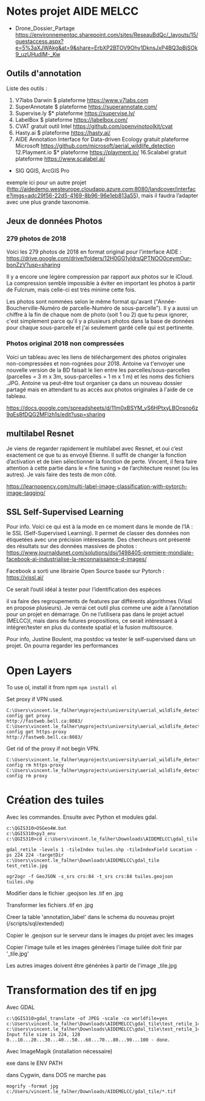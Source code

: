 # Notes projet AIDE MELCC

* Drone_Dossier_Partage
<https://environnementqc.sharepoint.com/sites/ReseauBdQc/_layouts/15/guestaccess.aspx?e=5%3aXJWAkg&at=9&share=ErbXP2BTOV9Ohy1DknsJxP4BQ3pBjSOk9_uzUHudlM-_Kw>


## Outils d'annotation

Liste des outils :

1. V7labs Darwin $ plateforme https://www.v7labs.com 
2. SuperAnnotate $ plateforme https://superannotate.com/
3. Supervise.ly $* plateforme https://supervise.ly/
4. LabelBox $ plateforme https://labelbox.com/
5. CVAT gratuit outil Intel https://github.com/openvinotoolkit/cvat
6. Hasty.ai $ plateforme https://hasty.ai/
7. AIDE Annotation Interface for Data-driven Ecology gratuit plateforme Microsoft https://github.com/microsoft/aerial_wildlife_detection
12.Playment.io $* plateforme https://playment.io/
16.Scalabel gratuit plateforme https://www.scalabel.ai/
+ SIG QGIS, ArcGIS Pro

exemple ici pour un autre projet (http://aidedemo.westeurope.cloudapp.azure.com:8080/landcover/interface?imgs=adc29f56-22d5-4169-8b96-96e1eb813a55), mais il faudra l’adapter avec une plus grande taxonomie.

## Jeux de données Photos

### 279 photos de 2018

Voici les 279 photos de 2018 en format original pour l'interface AIDE : 
<https://drive.google.com/drive/folders/12H0GG1yldrsQPTNOO0ceymOur-bonZzV?usp=sharing> 

Il y a encore une légère compression par rapport aux photos sur le iCloud. La compression semble impossible à éviter en important les photos à partir de Fulcrum, mais celle-ci est très minime cette fois.

Les photos sont nommées selon le même format qu'avant ("Année-Boucherville-Numéro de parcelle-Numéro de sous-parcelle"). Il y a aussi un chiffre à la fin de chaque nom de photo (soit 1 ou 2) que tu peux ignorer, c'est simplement parce qu'il y a plusieurs photos dans la base de données pour chaque sous-parcelle et j'ai seulement gardé celle qui est pertinente.

### Photos original 2018 non compressées

Voici un tableau avec les liens de téléchargement des photos originales non-compressées et non-rognées pour 2018. Antoine va t'envoyer une nouvelle version de la BD faisait le lien entre les parcelles/sous-parcelles (parcelles = 3 m x 3m, sous-parcelles = 1 m x 1 m) et les noms des fichiers .JPG. Antoine va peut-être tout organiser ça dans un nouveau dossier partagé mais en attendant tu as accès aux photos originales à l'aide de ce tableau.

<https://docs.google.com/spreadsheets/d/11m0xBSYM_vS6HPtxyLBOnsno6z9qEs8fDQG2MFlzh1s/edit?usp=sharing>

## multilabel Resnet

Je viens de regarder rapidement le multilabel avec Resnet, et oui c’est exactement ce que tu as envoyé Étienne. Il suffit de changer la fonction d’activation et de bien sélectionner la fonction de perte. Vincent, il fera faire attention à cette partie dans le « fine tuning » de l’architecture resnet (ou les autres). Je vais faire des tests de mon côté.

<https://learnopencv.com/multi-label-image-classification-with-pytorch-image-tagging/>

## SSL Self-Supervised Learning

Pour info. Voici ce qui est à la mode en ce moment dans le monde de l’IA : le SSL (Self-Supervised Learning). Il permet de classer des données non étiquetées avec une précision intéressante. Des chercheurs ont présenté des résultats sur des données massives de photos  : https://www.journaldunet.com/solutions/dsi/1498405-premiere-mondiale-facebook-ai-industrialise-la-reconnaissance-d-images/

Facebook a sorti une librairie Open Source basée sur Pytorch : https://vissl.ai/

Ce serait l’outil idéal à tester pour l’identification des espèces

il va faire des regroupements de features par différents algorithmes (Vissl en propose plusieurs). Je verrai cet outil plus comme une aide à l’annotation pour un projet en démarrage. On ne l’utilisera pas dans le projet actuel (MELCC)l, mais dans de futures propositions, ce serait intéressant à intégrer/tester en plus du contexte spatial et la fusion multisource.

Pour info, Justine Boulent, ma postdoc va tester le self-supervised dans un projet. On pourra regarder les performances

# Open Layers
To use ol, install it from npm `npm install ol` 

Set proxy if VPN used.
```   
C:\Users\vincent.le_falher\myprojects\university\aerial_wildlife_detection>npm config get proxy
http://fastweb.bell.ca:8083/
C:\Users\vincent.le_falher\myprojects\university\aerial_wildlife_detection>npm config get https-proxy
http://fastweb.bell.ca:8083/
```
Get rid of the proxy if not begin VPN.
```
C:\Users\vincent.le_falher\myprojects\university\aerial_wildlife_detection>npm config rm https-proxy
C:\Users\vincent.le_falher\myprojects\university\aerial_wildlife_detection>npm config rm proxy
```
   
# Création des tuiles

Avec les commandes. Ensuite avec Python et modules gdal. 
```
c:\QGIS310>OSGeo4W.bat
c:\QGIS310>py3_env
c:\QGIS310>cd c:\Users\vincent.le_falher\Downloads\AIDEMELCC\gdal_tile

gdal_retile -levels 1 -tileIndex tuiles.shp -tileIndexField Location -ps 224 224 -targetDir c:\Users\vincent.le_falher\Downloads\AIDEMELCC\gdal_tile test_retile.jpg

ogr2ogr -f GeoJSON -s_srs crs:84 -t_srs crs:84 tuiles.geojson tuiles.shp
```

Modifier dans le fichier .geojson les .tif en .jpg

Transformer les fichiers .tif en .jpg

Creer la table 'annotation_label' dans le schema du nouveau projet (/scripts/sql/extended)

Copier le .geojson sur le serveur dans le images du projet avec les images

Copier l'image tuile et les images générées
l'image tuilée doit finir par '_tile.jpg'

Les autres images doivent être générées à partir de l'image _tile.jpg 

# Transformation des tif en jpg
Avec GDAL
```
c:\QGIS310>gdal_translate -of JPEG -scale -co worldfile=yes c:\Users\vincent.le_falher\Downloads\AIDEMELCC\gdal_tile\test_retile_14_15.tif c:\Users\vincent.le_falher\Downloads\AIDEMELCC\gdal_tile\test_retile_14_15.tif.jpg
Input file size is 224, 128
0...10...20...30...40...50...60...70...80...90...100 - done.
```

Avec ImageMagik (installation nécessaire)

exe dans le ENV PATH

dans Cygwin, dans DOS ne marche pas

```
mogrify -format jpg c:/Users/vincent.le_falher/Downloads/AIDEMELCC/gdal_tile/*.tif
```